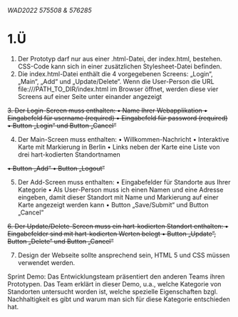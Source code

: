 _WAD2022 575508 & 576285_
# 1.Ü
1. Der Prototyp darf nur aus einer .html-Datei, der index.html, bestehen. CSS-Code kann sich in einer zusätzlichen
Stylesheet-Datei befinden.
2. Die index.html-Datei enthält die 4 vorgegebenen Screens: „Login“, „Main“, „Add“ und „Update/Delete“. Wenn
die User-Person die URL file:///PATH_TO_DIR/index.html im Browser öffnet, werden diese vier Screens auf
einer Seite unter einander angezeigt

~~3. Der Login-Screen muss enthalten:
• Name Ihrer Webapplikation
• Eingabefeld für username (required)
• Eingabefeld für password (required)
• Button „Login“ und Button „Cancel“~~

4. Der Main-Screen muss enthalten:
• Willkommen-Nachricht
• Interaktive Karte mit Markierung in Berlin
• Links neben der Karte eine Liste von drei hart-kodierten Standortnamen

~~• Button „Add“
• Button „Logout“~~

5. Der Add-Screen muss enthalten:
• Eingabefelder für Standorte aus Ihrer Kategorie
• Als User-Person muss ich einen Namen und eine Adresse eingeben, damit dieser Standort mit Name
und Markierung auf einer Karte angezeigt werden kann
• Button „Save/Submit“ und Button „Cancel“

~~6. Der Update/Delete-Screen muss ein hart-kodierten Standort enthalten:
• Eingabefelder sind mit hart-kodierten Werten belegt
• Button „Update”, Button „Delete“ und Button „Cancel“~~

7. Design der Webseite sollte ansprechend sein, HTML 5 und CSS müssen verwendet werden.

Sprint Demo: Das Entwicklungsteam präsentiert den anderen Teams ihren Prototypen. Das Team erklärt in dieser
Demo, u.a., welche Kategorie von Standorten untersucht worden ist, welche spezielle Eigenschaften bzgl.
Nachhaltigkeit es gibt und warum man sich für diese Kategorie entschieden hat.
